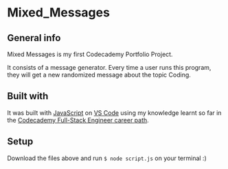 # Mixed_Messages

## General info
Mixed Messages is my first Codecademy Portfolio Project.

It consists of a message generator. Every time a user runs this program, they will get a new randomized message about the topic Coding.

## Built with
It was built with [JavaScript](https://www.javascript.com/) on [VS Code](https://code.visualstudio.com/) using my knowledge learnt so far in the [Codecademy Full-Stack Engineer career path](https://www.codecademy.com/learn/paths/full-stack-engineer-career-path).

## Setup
Download the files above and run `$ node script.js` on your terminal :)
